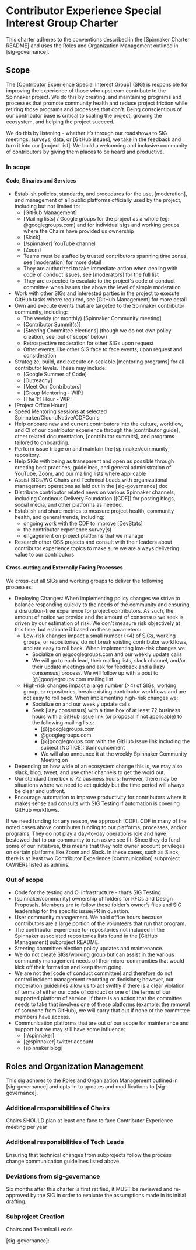 # Contributor Experience Special Interest Group Charter

This charter adheres to the conventions described in the [Spinnaker Charter README] and uses the Roles and Organization Management outlined in [sig-governance].

## Scope

The [Contributor Experience Special Interest Group] (SIG) is responsible for improving the experience of those who upstream contribute to the Spinnaker project. We do this by creating, and maintaining programs and processes that promote community health and reduce project friction while retiring those programs and processes that don't. Being conscientious of our contributor base is critical to scaling the project, growing the ecosystem, and helping the project succeed.

We do this by listening - whether it’s through our roadshows to SIG meetings, surveys, data, or [GitHub issues], we take in the feedback and turn it into our [project list]. We build a welcoming and inclusive community of contributors by giving them places to be heard and productive.

### In scope

#### Code, Binaries and Services

- Establish policies, standards, and procedures for the use, [moderation], and management of all public platforms officially used by the project, including but not limited to:
  - [GitHub Management]
  - [Mailing lists] / Google groups for the project as a whole (eg: <need community mailing list>@googlegroups.com) and for individual sigs and working groups where the Chairs have provided us ownership
  - [Slack]
  - [/spinnaker] YouTube channel
  - [Zoom]
  - Teams must be staffed by trusted contributors spanning time zones, see [moderation] for more detail
  - They are authorized to take immediate action when dealing with code of conduct issues, see [moderators] for the full list
  - They are expected to escalate to the project's code of conduct committee when issues rise above the level of simple moderation
- Work with other SIGs and interested parties in the project to execute GitHub tasks where required, see [GitHub Management] for more detail
- Own and execute events that are targeted to the Spinnaker contributor community, including:
  - The weekly (or monthly) [Spinnaker Community meeting]
  - [Contributor Summit(s)]
  - [Steering Committee elections] (though we do not own policy creation, see 'out of scope' below)
  - Retrospective moderation for other SIGs upon request
  - Other events, like other SIG face to face events, upon request and consideration
- Strategize, build, and execute on scalable [mentoring programs] for all contributor levels. These may include:
  - [Google Summer of Code]
  - [Outreachy]
  - [Meet Our Contributors]
  - [Group Mentoring - WIP]
  - [The 1:1 Hour - WIP]
 - [Project Office Hours]
  - Speed Mentoring sessions at selected Spinnaker/CloundNative/CDFCon's
- Help onboard new and current contributors into the culture, workflow, and CI of our contributor experience through the [contributor guide], other related documentation, [contributor summits], and programs tailored to onboarding.
- Perform issue triage on and maintain the [spinnaker/community] repository.  
- Help SIGs with being as transparent and open as possible through creating best practices, guidelines, and general administration of YouTube, Zoom, and our mailing lists where applicable
- Assist SIGs/WG Chairs and Technical Leads with organizational management operations as laid out in the [sig-governance] doc
- Distribute contributor related news on various Spinnaker channels, including Continous Delivery Foundation ([CDF]) for posting blogs, social media, and other platforms as needed.
- Establish and share metrics to measure project health, community health, and general trends, including:
  - ongoing work with the CDF to improve [DevStats]
  - the contributor experience survey(s)
  - engagement on project platforms that we manage
- Research other OSS projects and consult with their leaders about contributor experience topics to make sure we are always delivering value to our contributors

#### Cross-cutting and Externally Facing Processes

We cross-cut all SIGs and working groups to deliver the following processes:

- Deploying Changes:
  When implementing policy changes we strive to balance responding quickly to the needs of the community and ensuring a disruption-free experience for project contributors. As such, the amount of notice we provide and the amount of consensus we seek is driven by our estimation of risk. We don't measure risk objectively at this time, but estimate it based on these parameters:
  - Low-risk changes impact a small number (<4) of SIGs, working groups, or repositories, do not break existing contributor workflows, and are easy to roll back. When implementing low-risk changes we:
    - Socialize on <community mailing list>@googlegroups.com and our weekly update calls
    - We will go to each lead, their mailing lists, slack channel, and/or their update meetings and ask for feedback and a [lazy consensus] process. We will follow up with a post to [<need to figure out what the main mailing list is>@]googlegroups.com mailing list
  - High-risk changes impact a large number (>4) of SIGs, working group, or repositories, break existing contributor workflows and are not easy to roll back. When implementing high-risk changes we:
    - Socialize on <we will need community mailing list> and our weekly update calls
    - Seek [lazy consensus] with a time box of at least 72 business hours with a GitHub issue link (or proposal if not applicable) to the following mailing lists:
        - [<mailinglist>@]googlegroups.com
        - <sig lead mailing list>@googlegroups.com
        - [<need to figure out what the main mailing list is>@]googlegroups.com with the GitHub issue link including the subject [NOTICE]: $announcement
        - We will also announce it at the weekly Spinnaker Community Meeting on <we will need to decide on a day>
- Depending on how wide of an ecosystem change this is, we may also slack, blog, tweet, and use other channels to get the word out.
- Our standard time box is 72 business hours; however, there may be situations where we need to act quickly but the time period will always be clear and upfront.
- Encourage automation to improve productivity for contributors where it makes sense and consults with SIG Testing if automation is covering GitHub workflows.

If we need funding for any reason, we approach [CDF].
CDF in many of the noted cases above contributes funding to our platforms, processes, and/or programs. They do not play a day-to-day operations role and have bestowed that to our community to run as we see fit. Since they do fund some of our initiatives, this means that they hold owner account privileges on certain platforms like Zoom and Slack. In these cases, such as Slack, there is at least two Contributor Experience [communication] subproject OWNERs listed as admins.

### Out of scope

- Code for the testing and CI infrastructure - that’s SIG Testing
- [spinnaker/community]  ownership of folders for RFCs and Design Proposals. Members are to follow those folder’s owner’s files and SIG leadership for the specific issue/PR in question.
- User community management. We hold office hours because contributors are a large portion of the volunteers that run that program.
- The contributor experience for repositories not included in the Spinnaker associated repositories lists found in the [GitHub Management] subproject README.
- Steering committee election policy updates and maintenance.
- We do not create SIGs/working group but can assist in the various community management needs of their micro-communities that would kick off their formation and keep them going.
- We are not the [code of conduct committee] and therefore do not control incident management reporting or decisions; however, our moderation guidelines allow us to act swiftly if there is a clear violation of terms of either our code of conduct or one of the terms of our supported platform of service. If there is an action that the committee needs to take that involves one of these platforms (example: the removal of someone from GitHub), we will carry that out if none of the committee members have access.
- Communication platforms that are out of our scope for maintenance and support but we may still have some influence:
    - [r/spinnaker]
    - [@spinnaker] twitter account
    - [spinnaker blog]

## Roles and Organization Management

This sig adheres to the Roles and Organization Management outlined in [sig-governance]
and opts-in to updates and modifications to [sig-governance].


### Additional responsibilities of Chairs

Chairs SHOULD plan at least one face to face Contributor Experience meeting per year

### Additional responsibilities of Tech Leads

Ensuring that technical changes from subprojects follow the process change communication guidelines listed above.

### Deviations from sig-governance
Six months after this charter is first ratified, it MUST be reviewed and re-approved by the SIG in order to evaluate the assumptions made in its initial drafting.

### Subproject Creation
Chairs and Technical Leads

[sig-governance]: 
